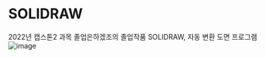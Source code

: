 # SOLIDRAW
2022년 캡스톤2 과목 졸업은하겠조의 졸업작품 SOLIDRAW, 자동 변환 도면 프로그램
![image](https://user-images.githubusercontent.com/74144011/172298242-c9c507ae-19d5-40da-9e22-90392b76ad75.png)

